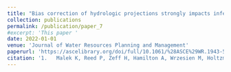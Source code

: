 ```yaml
---
title: "Bias correction of hydrologic projections strongly impacts inferred climate vulnerabilities in institutionally complex water systems"
collection: publications
permalink: /publication/paper_7
#excerpt: 'This paper '
date: 2022-01-01
venue: 'Journal of Water Resources Planning and Management'
paperurl: 'https://ascelibrary.org/doi/full/10.1061/%28ASCE%29WR.1943-5452.0001493'
citation: '1.	Malek K, Reed P, Zeff H, Hamilton A, Wrzesien M, Holtzman N, Steinschneider S, Herman J, Pavelsky T (2021). Bias correction of hydrologic projections strongly impacts inferred climate vulnerabilities in institutionally complex water systems. Journal of Water Resources Planning and Management.'
---
```

